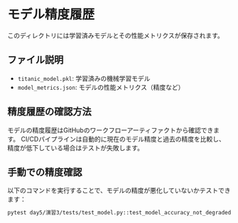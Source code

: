 # モデル精度履歴

このディレクトリには学習済みモデルとその性能メトリクスが保存されます。

## ファイル説明

- `titanic_model.pkl`: 学習済みの機械学習モデル
- `model_metrics.json`: モデルの性能メトリクス（精度など）

## 精度履歴の確認方法

モデルの精度履歴はGitHubのワークフローアーティファクトから確認できます。
CI/CDパイプラインは自動的に現在のモデル精度と過去の精度を比較し、
精度が低下している場合はテストが失敗します。

## 手動での精度確認

以下のコマンドを実行することで、モデルの精度が悪化していないかテストできます：

```bash
pytest day5/演習3/tests/test_model.py::test_model_accuracy_not_degraded -v
``` 